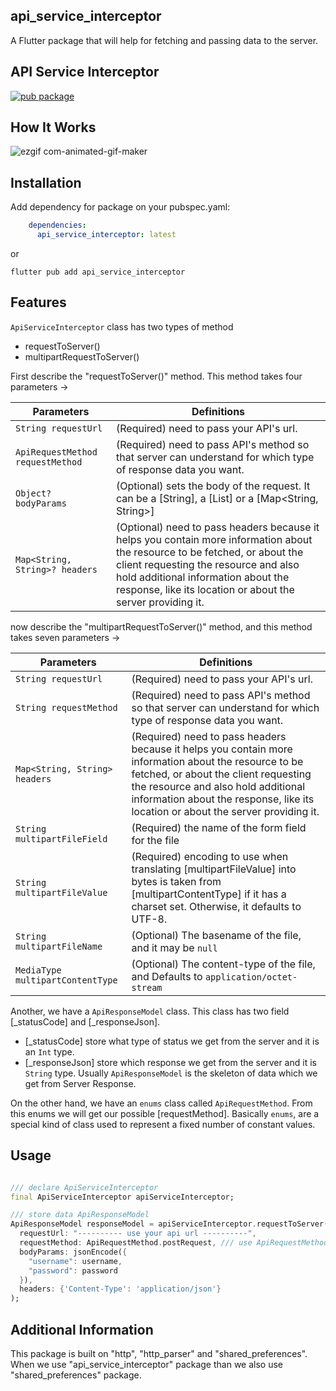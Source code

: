 ## api_service_interceptor

A Flutter package that will help for fetching and passing data to the server.

## API Service Interceptor

[![pub package](https://img.shields.io/pub/v/api_service_interceptor?include_prereleases)](https://pub.dartlang.org/packages/api_service_interceptor)

## How It Works

![ezgif com-animated-gif-maker](https://github.com/mirzamahmud/api_service_interceptor/assets/91328350/1b54a07f-8b72-4d80-b662-d5157c955fbe)

## Installation

Add dependency for package on your pubspec.yaml:

```yaml
    dependencies:
      api_service_interceptor: latest
```
or

```shell
flutter pub add api_service_interceptor
```
## Features

`ApiServiceInterceptor` class has two types of method
- requestToServer()
- multipartRequestToServer()

First describe the "requestToServer()" method. This method takes four parameters ->

| Parameters                       | Definitions                                                                                                                                                                                                                                                              |
|----------------------------------|--------------------------------------------------------------------------------------------------------------------------------------------------------------------------------------------------------------------------------------------------------------------------|
| `String requestUrl`              | (Required) need to pass your API's url.                                                                                                                                                                                                                                  |
| `ApiRequestMethod requestMethod` | (Required) need to pass API's method so that server can understand for which type of response data you want.                                                                                                                                                             | 
| `Object? bodyParams`             | (Optional) sets the body of the request. It can be a [String], a [List] or a [Map<String, String>]                                                                                                                                                                       |
| `Map<String, String>? headers`   | (Optional) need to pass headers because it helps you contain more information about the resource to be fetched, or about the client requesting the resource and also hold additional information about the response, like its location or about the server providing it. |

now describe the "multipartRequestToServer()" method, and this method takes seven parameters ->

| Parameters                   | Definitions                                                                                                                                                                                                                                                               
|------------------------------|---------------------------------------------------------------------------------------------------------------------------------------------------------------------------------------------------------------------------------------------------------------------------|
| `String requestUrl`          | (Required) need to pass your API's url.                                                                                                                                                                                                                                   |
| `String requestMethod`       | (Required) need to pass API's method so that server can understand for which type of response data you want.                                                                                                                                                              |
| `Map<String, String> headers` | (Required) need to pass headers because it helps you contain more information about the resource to be fetched, or about the client requesting the resource and also hold additional information about the response, like its location or about the server providing it.  |
| `String multipartFileField`  | (Required) the name of the form field for the file                                                                                                                                                                                                                        |
| `String multipartFileValue`  | (Required) encoding to use when translating [multipartFileValue] into bytes is taken from [multipartContentType] if it has a charset set. Otherwise, it defaults to UTF-8.                                                                                                |
| `String multipartFileName`   | (Optional) The basename of the file, and it may be `null`                                                                                                                                                                                                                 |
| `MediaType multipartContentType`   | (Optional) The content-type of the file, and Defaults to `application/octet-stream`                                                                                                                                                                                                                 |

Another, we have a `ApiResponseModel` class. This class has two field [_statusCode] and [_responseJson]. 
- [_statusCode] store what type of status we get from the server and it is an `Int` type. 
- [_responseJson] store which response we get from the server and it is `String` type.
Usually `ApiResponseModel` is the skeleton of data which we get from Server Response. 

On the other hand, we have an `enums` class called `ApiRequestMethod`. From this enums we will get our possible [requestMethod].
Basically `enums`, are a special kind of class used to represent a fixed number of constant values.

## Usage

```dart

/// declare ApiServiceInterceptor
final ApiServiceInterceptor apiServiceInterceptor;

/// store data ApiResponseModel
ApiResponseModel responseModel = apiServiceInterceptor.requestToServer(
  requestUrl: "---------- use your api url ----------",
  requestMethod: ApiRequestMethod.postRequest, /// use ApiRequestMethod to send request to Server.
  bodyParams: jsonEncode({
    "username": username,
    "password": password
  }),
  headers: {'Content-Type': 'application/json'}
);

```
## Additional Information

This package is built on "http", "http_parser" and "shared_preferences". When we use "api_service_interceptor" package than we also use "shared_preferences" package.
